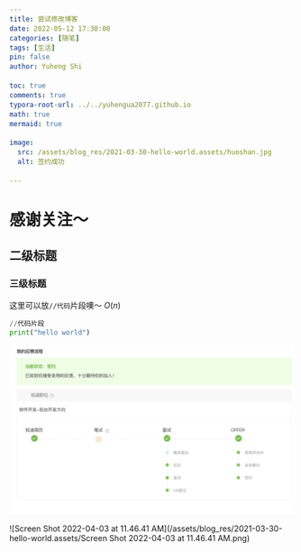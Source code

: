 ```yaml
---
title: 尝试修改博客
date: 2022-05-12 17:30:00 
categories: [随笔]
tags: [生活]
pin: false
author: Yuheng Shi

toc: true
comments: true
typora-root-url: ../../yuhengua2077.github.io
math: true
mermaid: true

image:
  src: /assets/blog_res/2021-03-30-hello-world.assets/huoshan.jpg
  alt: 签约成功

---
```


# 感谢关注～ 
## 二级标题
### 三级标题

这里可以放`//代码`片段噢～
$O(n)$
```python
//代码片段
print("hello world")
```

![image-20220327184021601](/assets/blog_res/2021-03-30-hello-world.assets/image-20220327184021601.png)

![Screen Shot 2022-04-03 at 11.46.41 AM](/assets/blog_res/2021-03-30-hello-world.assets/Screen Shot 2022-04-03 at 11.46.41 AM.png)
